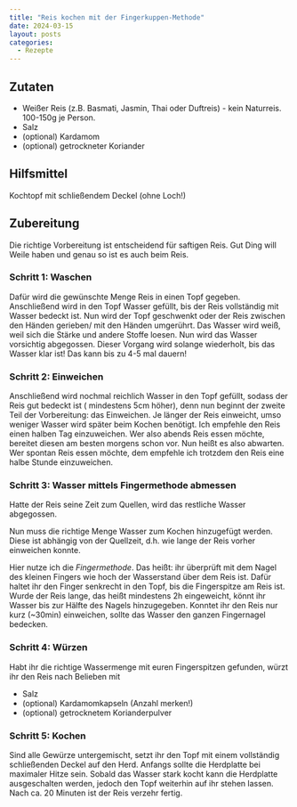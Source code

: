 ```yaml
---
title: "Reis kochen mit der Fingerkuppen-Methode"
date: 2024-03-15
layout: posts
categories:
  - Rezepte
---
```


## Zutaten

- Weißer Reis (z.B. Basmati, Jasmin, Thai oder Duftreis) - kein Naturreis. 100-150g je Person.
- Salz
- (optional) Kardamom
- (optional) getrockneter Koriander

## Hilfsmittel

Kochtopf mit schließendem Deckel (ohne Loch!)

## Zubereitung

Die richtige Vorbereitung ist entscheidend für saftigen Reis.
Gut Ding will Weile haben und genau so ist es auch beim Reis.

### Schritt 1: Waschen

Dafür wird die gewünschte Menge Reis in einen Topf gegeben.
Anschließend wird in den Topf Wasser gefüllt, bis der Reis vollständig mit Wasser bedeckt ist.
Nun wird der Topf geschwenkt oder der Reis zwischen den Händen gerieben/ mit den Händen umgerührt.
Das Wasser wird weiß, weil sich die Stärke und andere Stoffe loesen.
Nun wird das Wasser vorsichtig abgegossen.
Dieser Vorgang wird solange wiederholt, bis das Wasser klar ist!
Das kann bis zu 4-5 mal dauern!

### Schritt 2: Einweichen

Anschließend wird nochmal reichlich Wasser in den Topf gefüllt, sodass der Reis gut bedeckt ist ( mindestens 5cm höher), denn nun beginnt der zweite Teil der Vorbereitung: das Einweichen.
Je länger der Reis einweicht, umso weniger Wasser wird später beim Kochen benötigt.
Ich empfehle den Reis einen halben Tag einzuweichen.
Wer also abends Reis essen möchte, bereitet diesen am besten morgens schon vor.
Nun heißt es also abwarten.
Wer spontan Reis essen möchte, dem empfehle ich trotzdem den Reis eine halbe Stunde einzuweichen.

### Schritt 3: Wasser mittels Fingermethode abmessen

Hatte der Reis seine Zeit zum Quellen, wird das restliche Wasser abgegossen.

Nun muss die richtige Menge Wasser zum Kochen hinzugefügt werden.
Diese ist abhängig von der Quellzeit, d.h. wie lange der Reis vorher einweichen konnte.

Hier nutze ich die _Fingermethode_.
Das heißt: ihr überprüft mit dem Nagel des kleinen Fingers wie hoch der Wasserstand über dem Reis ist.
Dafür haltet ihr den Finger senkrecht in den Topf, bis die Fingerspitze am Reis ist.
Wurde der Reis lange, das heißt mindestens 2h eingeweicht, könnt ihr Wasser bis zur Hälfte des Nagels hinzugegeben.
Konntet ihr den Reis nur kurz (~30min) einweichen, sollte das Wasser den ganzen Fingernagel bedecken.

### Schritt 4: Würzen

Habt ihr die richtige Wassermenge mit euren Fingerspitzen gefunden, würzt ihr den Reis nach Belieben mit
- Salz
- (optional) Kardamomkapseln (Anzahl merken!)
- (optional) getrocknetem Korianderpulver

### Schritt 5: Kochen

Sind alle Gewürze untergemischt, setzt ihr den Topf mit einem vollständig schließenden Deckel auf den Herd.
Anfangs sollte die Herdplatte bei maximaler Hitze sein.
Sobald das Wasser stark kocht kann die Herdplatte ausgeschalten werden, jedoch den Topf weiterhin auf ihr stehen lassen.
Nach ca. 20 Minuten ist der Reis verzehr fertig.
